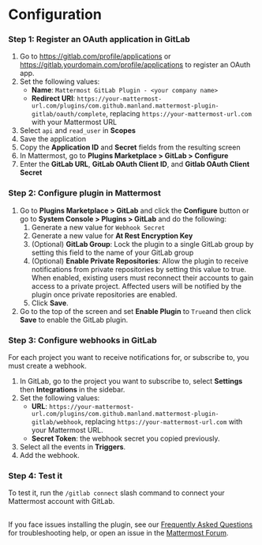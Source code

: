 # Configuration

### Step 1: Register an OAuth application in GitLab

1. Go to https://gitlab.com/profile/applications or https://gitlab.yourdomain.com/profile/applications to register an OAuth app.
2. Set the following values:
   - **Name**: `Mattermost GitLab Plugin - <your company name>`
   - **Redirect URI**: `https://your-mattermost-url.com/plugins/com.github.manland.mattermost-plugin-gitlab/oauth/complete`, replacing `https://your-mattermost-url.com` with your Mattermost URL
3. Select `api` and `read_user` in **Scopes**
4. Save the application
5. Copy the **Application ID** and **Secret** fields from the resulting screen
6. In Mattermost, go to **Plugins Marketplace > GitLab > Configure**
7. Enter the **GitLab URL**, **GitLab OAuth Client ID**, and **Gitlab OAuth Client Secret**

### Step 2: Configure plugin in Mattermost

1. Go to **Plugins Marketplace &gt; GitLab** and click the **Configure** button or go to **System Console > Plugins > GitLab** and do the following:
   1. Generate a new value for  `Webhook Secret` 
   2. Generate a new value for **At Rest Encryption Key**
     3. (Optional) **GitLab Group**: Lock the plugin to a single GitLab group by setting this field to the name of your GitLab group
     4. (Optional) **Enable Private Repositories**: Allow the plugin to receive notifications from private repositories by setting this value to true. When enabled, existing users must reconnect their accounts to gain access to a private project. Affected users will be notified by the plugin once private repositories are enabled.
   5. Click **Save**.
2. Go to the top of the screen and set **Enable Plugin** to `True`and then click **Save** to enable the GitLab plugin.

### Step 3: Configure webhooks in GitLab

For each project you want to receive notifications for, or subscribe to, you must create a webhook.

1. In GitLab, go to the project you want to subscribe to, select **Settings** then **Integrations** in the sidebar.
2. Set the following values:
   - **URL**: `https://your-mattermost-url.com/plugins/com.github.manland.mattermost-plugin-gitlab/webhook`, replacing `https://your-mattermost-url.com` with your Mattermost URL.
   - **Secret Token**: the webhook secret you copied previously.
3. Select all the events in **Triggers**.
4. Add the webhook.

### Step 4: Test it

To test it, run the `/gitlab connect` slash command to connect your Mattermost account with GitLab.

## 

If you face issues installing the plugin, see our [Frequently Asked Questions]() for troubleshooting help, or open an issue in the [Mattermost Forum](http://forum.mattermost.org).

